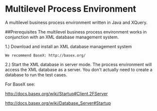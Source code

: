 # Multilevel Process Environment
A multilevel business process environment written in Java and XQuery.

##Prerequisites
The multilevel business process environment works in conjunction with an XML database management system.

1.) Download and install an XML database management system
    
    We recommend BaseX: http://basex.org/

2.) Start the XML database in server mode. 
The process environment will access the XML database as a server.
You don't actually need to create a database to run the test cases.
    
For BaseX see: 
    
http://docs.basex.org/wiki/Startup#Client.2FServer
    
http://docs.basex.org/wiki/Database_Server#Startup


